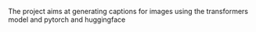 The project aims at generating captions for images using the transformers model and pytorch and huggingface
